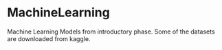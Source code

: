 # MachineLearning
Machine Learning Models from introductory phase.
	Some of the datasets are downloaded from kaggle.
